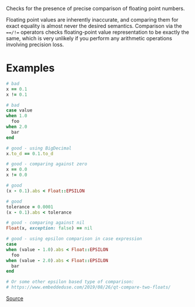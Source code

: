 
Checks for the presence of precise comparison of floating point numbers.

Floating point values are inherently inaccurate, and comparing them for exact equality
is almost never the desired semantics. Comparison via the `==/!=` operators checks
floating-point value representation to be exactly the same, which is very unlikely
if you perform any arithmetic operations involving precision loss.

# Examples

```ruby
# bad
x == 0.1
x != 0.1

# bad
case value
when 1.0
  foo
when 2.0
  bar
end

# good - using BigDecimal
x.to_d == 0.1.to_d

# good - comparing against zero
x == 0.0
x != 0.0

# good
(x - 0.1).abs < Float::EPSILON

# good
tolerance = 0.0001
(x - 0.1).abs < tolerance

# good - comparing against nil
Float(x, exception: false) == nil

# good - using epsilon comparison in case expression
case
when (value - 1.0).abs < Float::EPSILON
  foo
when (value - 2.0).abs < Float::EPSILON
  bar
end

# Or some other epsilon based type of comparison:
# https://www.embeddeduse.com/2019/08/26/qt-compare-two-floats/
```

[Source](http://www.rubydoc.info/gems/rubocop/RuboCop/Cop/Lint/FloatComparison)